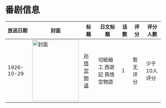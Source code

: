 # 番剧信息

|放送日期|封面|标题|日文标题|话数|评分|评分人数|
|---|---|---|---|---|---|---|
|1926-10-29|<img src="//lain.bgm.tv/pic/cover/c/4c/18/258989_1691P.jpg" alt="封面" style="width:150px;height:200px;object-fit:cover;">|[孙悟空物语](https://bangumi.tv/subject/258989)|切紙細工 西遊記 孫悟空物語|1|暂无评分|少于10人评分|
